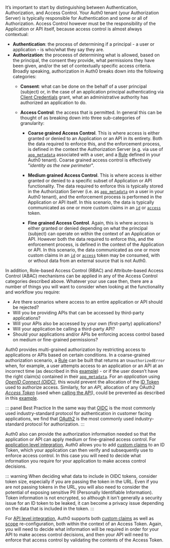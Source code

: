 It’s important to start by distinguishing between Authentication, Authorization, and Access Control. Your Auth0 tenant (your Authorization Server) is typically responsible for Authentication and some or all of Authorization. Access Control however must be the responsibility of the Application or API itself, because access control is almost always contextual: 

* **Authentication**: the process of determining if a principal - a user or application - is who/what they say they are.
* **Authorization**: the proceess of determining what is allowed, based on the principal, the consent they provide, what permissions they have been given, and/or the set of contextually specific access criteria. Broadly speaking, authorization in Auth0 breaks down into the following categories:
  * **Consent**: what can be done on the behalf of a user principal (subject) or, in the case of an application principal authenticating via [Client Credentials](/flows/concepts/client-credentials) grant, what an administrative authority has authorized an application to do.
  * **Access Control**: the access that is permitted. In general this can be thought of as breaking down into three sub-categories of granularity: 
  
    * **Coarse grained Access Control**. This is where access is either granted or denied to an Application or an API in its entirety. Both the data required to enforce this, and the enforcement process, is defined in the context the Authorization Server (e.g. via use of [`app_metadata`](/users/concepts/overview-user-metadata) associated with a user, and a [Rule](/rules) defined in your Auth0 tenant). Coarse grained access control is effectively "_identity as the new perimeter_".
    
    * **Medium grained Access Control**. This is where access is either granted or denied to a specific subset of Application or API functionality. The data required to enforce this is typically stored in the Authorization Server (i.e. as [`app_metadata`](/users/concepts/overview-user-metadata) on a user in your Auth0 tenant), and the enforcement process is performed in the Application or API itself. In this scenario, the data is typically communicated as one or more custom claims in an [`id`](/tokens/id-token) or [`access`](/tokens/overview-access-tokens) token.
    
    * **Fine grained Access Control**. Again, this is where access is either granted or denied depending on what the principal (subject) can operate on within the context of an Application or API. However both the data required to enforce this, and the enforcement process, is defined in the context of the Application or API. In this scenario, the data communicated as one or more custom claims in an [`id`](/tokens/id-token) or [`access`](/tokens/overview-access-tokens) token may be consumed, with or wthout data from an external source that is not Auth0.

In addition, Role-based Access Control (RBAC) and Attribute-based Access Control (ABAC) mechanisms can be applied in any of the Access Control categories described above. Whatever your use case then, there are a number of things you will want to consider when looking at the functionality and workflow you require:

* Are there scenarios where access to an entire application or API should be rejected?
* Will you be providing APIs that can be accessed by third-party applications?
* Will your APIs also be accessed by your own (first-party) applications?
* Will your application be calling a third-party API?
* Should your applications and/or APIs be enforcing access control based on medium or fine-grained permissions?
 
Auth0 provides multi-grained authorization by restricting access to applications or APIs based on certain conditions. In a coarse-grained authorization scenario, a [Rule](/rules) can be built that returns an `UnauthorizedError` when, for example, a user attempts access to an application or an API at an incorrect time (as described in this [example](/authorization/concepts/sample-use-cases-rules#allow-access-only-on-weekdays-for-a-specific-application)) - or if the user doesn’t have the right claim(s) contained in their [`app_metadata`](/users/concepts/overview-user-metadata). For an _application_ using <dfn data-key="openid">[OpenID Connect (OIDC)](/protocols/oidc)</dfn>, this would prevent the allocation of the [ID Token](/tokens/id-token) used to authorize access. Similarly, for an _API_, allocation of any OAuth2 <dfn data-key="Access Token">[Access Token](/tokens/overview-access-tokens)</dfn> (used when [calling the API](/api-auth/why-use-access-tokens-to-secure-apis)), could be prevented as described in this [example](/api-auth/restrict-access-api#example-deny-access-to-anyone-calling-the-api).

::: panel Best Practice
In the same way that [OIDC](/protocols/oidc) is the most commonly used industry-standard protocol for authentication in customer facing applications, we find that [OAuth2](protocols/oauth2) is the most commonly used industry-standard protocol for authorization.
:::

Auth0 also can provide the authorization information needed so that the application or API can apply medium or fine-grained access control. For [application level integration](#application-integration), Auth0 allows you to add [custom claims](#id-token-claims) to an ID Token, which your application can then verify and subsequently use to enforce access control. In this case you will need to decide what information you require for your application to make access control decisions.

::: warning
When deciding what data to include in OIDC tokens, consider token size, especially if you are passing the token in the URL. Even if you are not passing tokens in the URL, you will also need to consider the potential of exposing sensitive PII (Personally Identifiable Information). Token information is not encrypted, so although it isn't generally a security issue for an ID token to be leaked, it can become a privacy issue depending on the data that is included in the token.
:::

For [API level integration](#api-integration), Auth0 supports both [custom claims](#access-token-claims) as well as [scope](#access-token-scopes) re-configuration, both within the context of an Access Token. Again, you will need to decide what information will be required in order for your API to make access control decisions, and then your API will need to enforce that access control by validating the contents of the Access Token.
